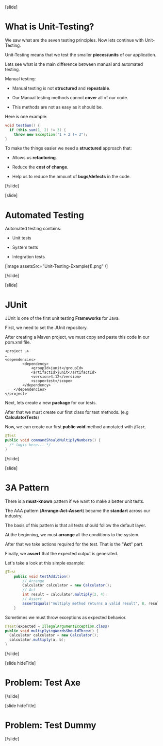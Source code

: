 [slide]

# What is Unit-Testing?

We saw what are the seven testing principles. Now lets continue with Unit-Testing.

Unit-Testing means that we test the smaller **pieces/units** of our application.

Lets see what is the main difference between manual and automated testing.

Manual testing:

- Manual testing is not **structured** and **repeatable**.

- Our Manual testing methods cannot **cover** all of our code.

- This methods are not as easy as it should be.

Here is one example: 

```java
void testSum() {
  if (this.sum(1, 2) != 3) {
    throw new Exception("1 + 2 != 3");
}
```

To make the things easier we need a **structured** approach that:

- Allows us **refactoring**.

- Reduce the **cost of change**.

- Help us to reduce the amount of **bugs/defects** in the code.


[/slide]


[slide]

# Automated Testing

Automated testing contains:

- Unit tests

- System tests

- Integration tests


[image assetsSrc="Unit-Testing-Example(1).png" /]


[/slide]

[slide]

# JUnit

JUnit is one of the first unit testing **Frameworks** for Java.

First, we need to set the JUnit repository. 

After creating a Maven project, we must copy and paste this code in our pom.xml file.

```
<project …>
…
<dependencies>
        <dependency>
            <groupId>junit</groupId>
            <artifactId>junit</artifactId>
            <version>4.12</version>
            <scope>test</scope>
        </dependency>
    </dependencies>
</project>
```

Next, lets create a new **package** for our tests.

After that we must create our first class for test methods. (e.g **CalculatorTests**)

Now, we can create our first **public void** method annotated with `@Test`.

``` java
@Test
public void commandShouldMultiplyNumbers() {
  /* logic here... */
}
```

[/slide]


[slide]

# 3A Pattern

There is a **must-known** pattern if we want to make a better unit tests.

The AAA pattern (**Arrange-Act-Assert**) became the **standart** across our industry.

The basis of this pattern is that all tests should follow the default layer.

At the beginning, we must **arrange** all the conditions to the system.

After that we take actions required for the test. That is the "**Act**" part.

Finally, we **assert** that the expected output is generated.

Let's take a look at this simple example:

``` java
@Test
    public void testAddition() 
        // Arrange
        Calculator calculator = new Calculator();
        // Act
        int result = calculator.multiply(2, 4);
        // Assert
        assertEquals("multiply method returns a valid result", 8, result);
    }
```

Sometimes we must throw exceptions as expected behavior.

``` java
@Test(expected = IllegalArgumentException.class) 
public void multiplyingWordsShouldThrow() {
  Calculator calculator = new Calculator();
  calculator.multiply(a, b);
}
```


[/slide]

[slide hideTitle]

# Problem: Test Axe

[/slide]

[slide hideTitle]

# Problem: Test Dummy

[/slide]